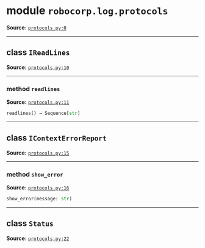 <!-- markdownlint-disable -->

# module `robocorp.log.protocols`
**Source:** [`protocols.py:0`](https://github.com/robocorp/robo/tree/master/log/src/robocorp/log/protocols.py#L0)





---

## class `IReadLines`
**Source:** [`protocols.py:10`](https://github.com/robocorp/robo/tree/master/log/src/robocorp/log/protocols.py#L10)






---

### method `readlines`
**Source:** [`protocols.py:11`](https://github.com/robocorp/robo/tree/master/log/src/robocorp/log/protocols.py#L11)

```python
readlines() → Sequence[str]
```





---

## class `IContextErrorReport`
**Source:** [`protocols.py:15`](https://github.com/robocorp/robo/tree/master/log/src/robocorp/log/protocols.py#L15)






---

### method `show_error`
**Source:** [`protocols.py:16`](https://github.com/robocorp/robo/tree/master/log/src/robocorp/log/protocols.py#L16)

```python
show_error(message: str)
```





---

## class `Status`
**Source:** [`protocols.py:22`](https://github.com/robocorp/robo/tree/master/log/src/robocorp/log/protocols.py#L22)







